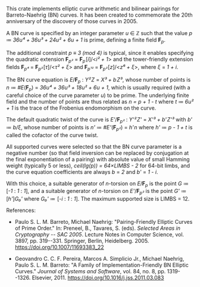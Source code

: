 This crate implements elliptic curve arithmetic and bilinear pairings for Barreto-Naehrig (BN) curves.
It has been created to commemorate the 20th anniversary of the discovery of those curves in 2005.

A BN curve is specified by an integer parameter <i>u</i> &#8712; &Zopf; such that the value
<i>p</i> &#x2254; <i>36u&#x2074; + 36u&sup3; + 24u&sup2; + 6u + 1</i> is prime, defining a finite field
<b>F</b><sub><i>p</i></sub>.

The additional constraint <i>p &equiv; 3 (mod 4)</i> is typical, since it enables specifying
the quadratic extension <b>F</b><sub><i>p&sup2;</i></sub> = <b>F</b><sub><i>p</i></sub>&#8202;&lbrack;<i>i</i>&rbrack;/&lt;<i>i&sup2; + 1</i>&gt;
and the tower-friendly extension fields
<b>F</b><sub><i>p&#x2074;</i></sub> = <b>F</b><sub><i>p&sup2;</i></sub>&#8202;&lbrack;<i>&tau;</i>&rbrack;/&lt;<i>&tau;&sup2; + &xi;</i>&gt; and
<b>F</b><sub><i>p&sup1;&#xFEFF;&sup2;</i></sub> = <b>F</b><sub><i>p&sup2;</i></sub>&#8202;&lbrack;<i>z</i>&rbrack;/&lt;<i>z&#x2076; + &xi;</i>&gt;,
where <i>&xi;</i> = <i>1 + i</i>.

The BN curve equation is <i>E</i>/<b>F</b><sub><i>p</i></sub> : <i>Y&sup2;&#8202;Z</i> = <i>X&sup3; + b&#8202;Z&sup3;</i>,
whose number of points is
<i>n</i> &#x2254; <i>#E</i>(<b>F</b><sub><i>p</i></sub>) = <i>36u&#x2074; + 36u&sup3; + 18u&sup2; + 6u + 1</i>,
which is usually required (with a careful choice of the curve parameter <i>u</i>) to be prime.
The underlying finite field and the number of points are thus related as
<i>n = p + 1 - t</i> where <i>t</i> &#x2254; <i>6u&sup2; + 1</i> is the trace of the Frobenius endomorphism
on the curve.

The default quadratic twist of the curve is <i>E'</i>/<b>F</b><sub><i>p&sup2;</i></sub> : <i>Y'&sup2;&#8202;Z'</i> = <i>X'&sup3; + b'&#8202;Z'&sup3;</i>
with <i>b'</i> &#x2254; <i>b/&xi;</i>, whose number of points is <i>n'</i> &#x2254; <i>#E'</i>(<b>F</b><sub><i>p&sup2;</i></sub>) = <i>h'&#8202;n</i>
where <i>h'</i> &#x2254; <i>p - 1 + t</i> is called the cofactor of the curve twist.

All supported curves were selected so that the BN curve parameter is a negative number
(so that field inversion can be replaced by conjugation at the final exponentiation of a pairing)
with absolute value of small Hamming weight (typically 5 or less),
<i>ceil(lg(p)) = 64&times;LIMBS - 2</i> for 64-bit limbs,
and the curve equation coefficients are always <i>b</i> = <i>2</i> and <i>b'</i> = <i>1 - i</i>.

With this choice, a suitable generator of <i>n</i>-torsion on <i>E</i>/<b>F</b><sub><i>p</i></sub>
is the point <i>G</i> &#x2254; &#8202;&lbrack;<i>-1</i> : <i>1</i> : <i>1</i>&rbrack;,
and a suitable generator of <i>n</i>-torsion on <i>E'</i>/<b>F</b><sub><i>p&sup2;</i></sub>
is the point <i>G'</i> &#x2254; &#8202;&lbrack;<i>h'</i>&rbrack;<i>G&#x2080;'</i> where <i>G&#x2080;'</i> &#x2254; &#8202;&lbrack;-<i>i</i> : <i>1</i> : <i>1</i>&rbrack;.
The maximum supported size is LIMBS = 12.

References:

* Paulo S. L. M. Barreto, Michael Naehrig:
  "Pairing-Friendly Elliptic Curves of Prime Order."
  In: Preneel, B., Tavares, S. (eds). <i>Selected Areas in Cryptography -- SAC 2005</i>.
  Lecture Notes in Computer Science, vol. 3897, pp. 319--331.
  Springer, Berlin, Heidelberg. 2005. https://doi.org/10.1007/11693383_22

* Geovandro C. C. F. Pereira, Marcos A. Simplicio Jr., Michael Naehrig, Paulo S. L. M. Barreto:
  "A Family of Implementation-Friendly BN Elliptic Curves."
  <i>Journal of Systems and Software</i>, vol. 84, no. 8, pp. 1319--1326.
  Elsevier, 2011. https://doi.org/10.1016/j.jss.2011.03.083
